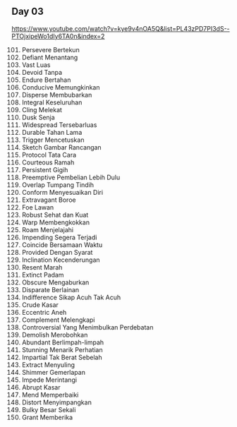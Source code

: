 ## Day 03
https://www.youtube.com/watch?v=kye9v4nOA5Q&list=PL43zPD7PI3dS--PTOjxipeWo1dIy6TA0n&index=2

101. Persevere Bertekun
102. Defiant Menantang
103. Vast Luas
104. Devoid Tanpa
105. Endure Bertahan
106. Conducive Memungkinkan
107. Disperse Membubarkan
108. Integral Keseluruhan
109. Cling Melekat
110. Dusk Senja
111. Widespread Tersebarluas
112. Durable Tahan Lama
113. Trigger Mencetuskan
114. Sketch Gambar Rancangan
115. Protocol Tata Cara
116. Courteous Ramah
117. Persistent Gigih
118. Preemptive Pembelian Lebih Dulu
119. Overlap Tumpang Tindih
120. Conform Menyesuaikan Diri
121. Extravagant Boroe
122. Foe Lawan
123. Robust Sehat dan Kuat
124. Warp Membengkokkan
125. Roam Menjelajahi
126. Impending Segera Terjadi
127. Coincide Bersamaan Waktu
128. Provided Dengan Syarat
129. Inclination Kecenderungan
130. Resent Marah
131. Extinct Padam
132. Obscure Mengaburkan
133. Disparate Berlainan
134. Indifference Sikap Acuh Tak Acuh
135. Crude Kasar
136. Eccentric Aneh
137. Complement Melengkapi
138. Controversial Yang Menimbulkan Perdebatan
139. Demolish Merobohkan
140. Abundant Berlimpah-limpah
141. Stunning Menarik Perhatian
142. Impartial Tak Berat Sebelah 
143. Extract Menyuling
144. Shimmer Gemerlapan
145. Impede Merintangi
146. Abrupt Kasar
147. Mend Memperbaiki
148. Distort Menyimpangkan
149. Bulky Besar Sekali
150. Grant Memberika
